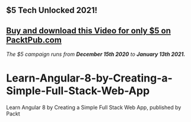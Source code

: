 ## $5 Tech Unlocked 2021!
[Buy and download this Video for only $5 on PacktPub.com](https://www.packtpub.com/product/learn-angular-8-by-creating-a-simple-full-stack-web-app-video/9781839213670)
-----
*The $5 campaign         runs from __December 15th 2020__ to __January 13th 2021.__*

# Learn-Angular-8-by-Creating-a-Simple-Full-Stack-Web-App
Learn Angular 8 by Creating a Simple Full Stack Web App, published by Packt
